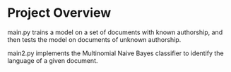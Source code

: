 # Project Overview
main.py trains a model on a set of documents with known authorship, and 
then tests the model on documents of unknown authorship.

main2.py implements the Multinomial Naive Bayes classifier to identify 
the language of a given document.
